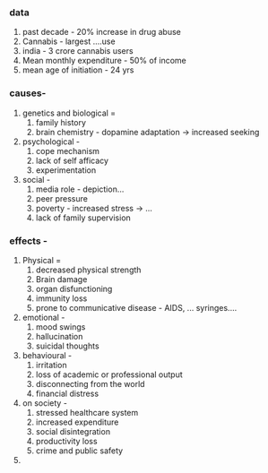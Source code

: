 ### data
1. past decade - 20% increase in drug abuse
2. Cannabis - largest ....use
3. india - 3 crore cannabis users
4. Mean monthly expenditure - 50% of income
5. mean age of initiation -  24 yrs

### causes- 
1. genetics and biological = 
	1. family history
	2. brain chemistry - dopamine adaptation -> increased seeking
2. psychological  - 
	1. cope mechanism
	2. lack of self afficacy
	3. experimentation
3. social - 
	1. media role - depiction...
	2. peer pressure
	3. poverty - increased stress -> ...
	4. lack of family supervision 
### effects - 
1. Physical = 
	1. decreased physical strength
	2. Brain damage
	3. organ disfunctioning
	4. immunity loss
	5. prone to communicative disease - AIDS, ... syringes....
2. emotional - 
	1. mood swings
	2. hallucination
	3. suicidal thoughts
3. behavioural - 
	1. irritation
	2. loss of academic or professional output
	3. disconnecting from the world
	4. financial distress
4. on society - 
	1. stressed healthcare system
	2. increased expenditure
	3. social disintegration 
	4. productivity loss
	5. crime and public safety
5. 